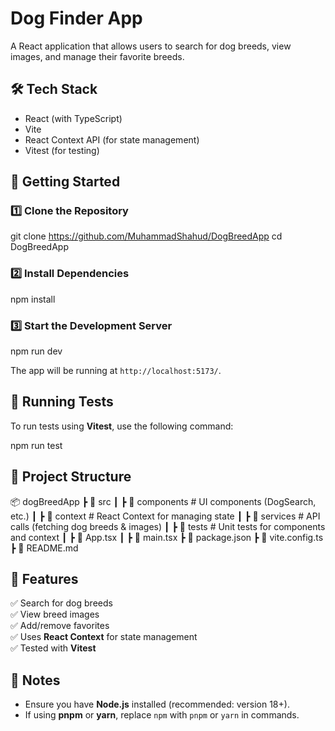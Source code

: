 # Dog Finder App

A React application that allows users to search for dog breeds, view images, and manage their favorite breeds.

## 🛠 Tech Stack

- React (with TypeScript)
- Vite
- React Context API (for state management)
- Vitest (for testing)

## 🚀 Getting Started

### 1️⃣ Clone the Repository

git clone https://github.com/MuhammadShahud/DogBreedApp
cd DogBreedApp

### 2️⃣ Install Dependencies

npm install

### 3️⃣ Start the Development Server

npm run dev

The app will be running at `http://localhost:5173/`.

## 🧪 Running Tests

To run tests using **Vitest**, use the following command:

npm run test

## 📂 Project Structure

📦 dogBreedApp
┣ 📂 src
┃ ┣ 📂 components    # UI components (DogSearch, etc.)
┃ ┣ 📂 context       # React Context for managing state
┃ ┣ 📂 services      # API calls (fetching dog breeds & images)
┃ ┣ 📂 tests         # Unit tests for components and context
┃ ┣ 📜 App.tsx
┃ ┣ 📜 main.tsx
┣ 📜 package.json
┣ 📜 vite.config.ts
┣ 📜 README.md

## 🎯 Features

✅ Search for dog breeds  
✅ View breed images  
✅ Add/remove favorites  
✅ Uses **React Context** for state management  
✅ Tested with **Vitest**

## 📌 Notes

- Ensure you have **Node.js** installed (recommended: version 18+).
- If using **pnpm** or **yarn**, replace `npm` with `pnpm` or `yarn` in commands.